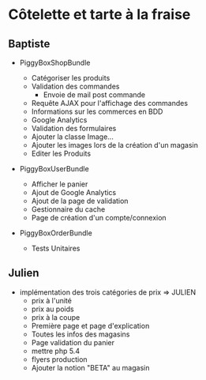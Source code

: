 # Côtelette et tarte à la fraise

## Baptiste

* PiggyBoxShopBundle
	* Catégoriser les produits
	* Validation des commandes
		* Envoie de mail post commande
	* Requête AJAX pour l'affichage des commandes
	* Informations sur les commerces en BDD
	* Google Analytics
	* Validation des formulaires
	* Ajouter la classe Image...
	* Ajouter les images lors de la création d'un magasin
	* Editer les Produits

* PiggyBoxUserBundle
	* Afficher le panier
	* Ajout de Google Analytics
	* Ajout de la page de validation
	* Gestionnaire du cache
	* Page de création d'un compte/connexion

* PiggyBoxOrderBundle
	* Tests Unitaires

## Julien

* implémentation des trois catégories de prix => JULIEN
	* prix à l'unité
	* prix au poids
	* prix à la coupe
 	* Première page et page d'explication
	* Toutes les infos des magasins
	* Page validation du panier
	* mettre php 5.4
	* flyers production
	* Ajouter la notion "BETA" au magasin
